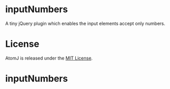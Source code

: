 # inputNumbers
A tiny jQuery plugin which enables the input elements accept only numbers.

# License
AtomJ is released under the [MIT License](http://www.opensource.org/licenses/MIT).
# inputNumbers

